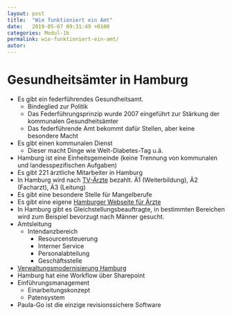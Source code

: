 ```yaml
---
layout: post
title:  "Wie funktioniert ein Amt"
date:   2019-05-07 09:31:49 +0100
categories: Modul-1b
permalink: wie-funktioniert-ein-amt/
autor:
---
```


# Gesundheitsämter in Hamburg
* Es gibt ein federführendes Gesundheitsamt.
  - Bindeglied zur Politik
  - Das Federführungsprinzip wurde 2007 eingeführt zur Stärkung der kommunalen Gesundheitsämter
  - Das federführende Amt bekommt dafür Stellen, aber keine besondere Macht
* Es gibt einen kommunalen Dienst
  - Dieser macht Dinge wie Welt-Diabetes-Tag u.ä.
* Hamburg ist eine Einheitsgemeinde (keine Trennung von kommunalen und landesspezifischen Aufgaben)
* Es gibt 221 ärztliche Mitarbeiter in Hamburg
* In Hamburg wird nach [TV-Ärzte](https://www.tdl-online.de/fileadmin/downloads/rechte_Navigation/A._TV-L__2011_/01_Tarifvertrag/Anlage_B.pdf) bezahlt. Ä1 (Weiterbildung), Ä2 (Facharzt), Ä3 (Leitung)
* Es gibt eine besondere Stelle für Mangelberufe
* Es gibt eine eigene [Hamburger Webseite für Ärzte](https://www.hamburg.de/aerzte/)
* In Hamburg gibt es Gleichstellungsbeauftragte, in bestimmten Bereichen wird zum Beispiel bevorzugt nach Männer gesucht.
* Amtsleitung
  * Intendanzbereich
    - Resourcensteuerung
    - Interner Service
    - Personalabteilung
    - Geschäftsstelle
* [Verwaltungsmodernisierung Hamburg](https://www.hamburg.de/fb/leitfaeden-zur-verwaltungsmodernisierung/)
* Hamburg hat eine Workflow über Sharepoint
* Einführungsmanagement
  - Einarbeitungskonzept
  - Patensystem
* Paula-Go ist die einzige revisionssichere Software
